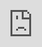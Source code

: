 ```yaml
---
layout: post
date:   2019-05-03
image: "/images/outage/thumbnail2.jpg"
title:  "The Power of Outage"
author: "Richard Chou & Lorena Galvao"
---
```


#### **Aftermath of Hurricane Maria - Pattern of Access to Electricity**

On September 17 of 2017, hurricane Maria struck the island of Puerto Rico, leaving everyone - rich and poor, and everywhere, urban and rural - on the island without electricity. Two months later, a vast part of the island was still left in the dark.
Regardless of income, everyone suffered from system failure equally. Priority to restore power was given to urban centers, despite the fact that smaller rural villages were closer geographically to power plants. In total, it took up to 11 months for the island to fully recover its energy infrastructure.

<div class="iframe-column"><iframe src="https://cdn.knightlab.com/libs/juxtapose/latest/embed/index.html?uid=0988f550-6de3-11e9-8106-0edaf8f81e27" style="position:absolute;top:0;left:0;width:100%;height:100%;" frameborder="0" ></iframe></div>
*Source: Nasa Night Light July 2017 / November 2017*
&nbsp;
&nbsp;
Those who could leave took refuge away from the island. About 6% of the population fled the island in face of Hurricane Maria. However, those who stayed experienced the impact of extended periods of outage.

<div class="iframe-column"><iframe src="https://player.vimeo.com/video/334064707?title=0&byline=0&portrait=0" style="position:absolute;top:0;left:0;width:100%;height:100%;" frameborder="0" ></iframe></div>  
*Source: VOZ*

&nbsp;
&nbsp;
&nbsp;
#### **The Push Towards Solar Energy**

The complete failure of the energy infrastructure combined with the lack of government support stimulated a new wave of enthusiasm for micro-grid solar energy systems due to the vast potential encompassing the majority of the island. In 2018, as part of a broader package of energy reforms, the Puerto Rico government passed a bill to reach 100% renewable energy by 2050, with interim goals of 40% renewables by 2025 and 50% by 2040. However, this goal seems far from reach as, in the 2016-2017 fiscal year, **only 2%** of the island’s energy came from renewable sources, and *PREPA* (Puerto Rico Electric Power Authority) still heavily invests in importing natural gas. So, it comes down to the citizens themselves to adapt to an off-grid solar system.

![PREPA Diagram](/images/outage/prepa_graph_04.png)

While a solar system has significant benefits, reducing high prices from imported fossil fuels, as well as building on resilience from extreme weather and vulnerable transmission infrastructure, the solar system technology is still out of the reach of the majority of Puerto Ricans. The current prices to install a household solar system range around **20.000 - 30.000 USD** (quotes from for 3 to 5 kilowatts of photovoltaic (PV) capacity, with around 10 kilowatt-hours of usable storage¹), as foreign private companies such as *Tesla* and *Sunnova* invade Puerto Rican territory.

<div class="iframe-column"><iframe src="https://player.vimeo.com/video/334064869?title=0&byline=0&portrait=0" style="position:absolute;top:0;left:0;width:100%;height:100%;" frameborder="0" ></iframe></div>  
*Source: QUARTZ


&nbsp;
&nbsp;
&nbsp;
#### **Identifying a Future Pattern of Access to Solar Electricity - Method**

As communities invest in solar under the threat of another devastating hurricane, we pose the question: **who will have the right to solar electricity in the face of future power outages?**

The investment in solar energy will change the patterns of a power outage and its recovery. In future hurricanes, the outage will no longer affect everyone and has the potential to further accentuate spatial inequality between those who can and cannot afford a micro-grid system.

While income level plays a role in determining who can afford a solar micro-grid, solar capacity (DNI - Direct Normal Irradiance) is also key to determine who can have access to it.  Even though Puerto Rico has vast sun incidence in its coastline, a large part of its central territory and mountains do not receive the minimum DNI a household need to justify a micro-grid.


**Income Map**
&nbsp;
<img src="/images/outage/income_map.png" alt="Income Map" class="full-img">
&nbsp;
Data Source: US Census 2010
&nbsp;
&nbsp;

**Solar Potential - Direct Normal Irradiance (DNI) Map**
&nbsp;
<img src="/images/outage/dni_map.png" alt="Solar Potential Map" class="full-img">
&nbsp;
Data Source: National Solar Radiation Database
&nbsp;
&nbsp;

 Using a method of ***Bivariate Choropleth Maps***, we study the relationship between **Median Household Income** (in the past 12 months) and the **Solar Potential** measured by the **Direct Normal Irradiance** (DNI) data to determine who will, most likely, have access to electricity in face of future storms  

![Bivariant Diagram 02](/images/outage/method_matrix-01.png)

1. *Building a relationship between income and solar potential*

&nbsp;
&nbsp;

![Bivariant Diagram 03](/images/outage/method_matrix-02.png)

2. *Threshold of system feasibility and affordability*

<div class="iframe-full"><iframe src="https://rchou81.github.io/CU_Bivariance_Map/" style="position:absolute;top:0;left:0;width:100%;height:100%;" frameborder="0" ></iframe></div>

![Matrix_Percentage](/images/outage/matrix_percentage.png)

&nbsp;
&nbsp;
&nbsp;
#### **Identifying a Future Pattern of Access to Solar Electricity - Conclusion**

![Island Without Access](/images/outage/no_access_landscape-01.png)
**2.6 million (75.5%) will only have limited access**
![Island Without Access](/images/outage/access_landscape-01.png)
**While 1.4% (49,021) of the population could have access to a solar micro-grid**

&nbsp;
&nbsp;
&nbsp;
#### **A NEW SOLAR ENERGY LANDSCAPE**

Access to solar energy is conditional to both affordability and sun incidence, with access varying widely between adjacent neighborhoods. As one zoom's in the capital San Juan, it is easy to notice these conditions.

![LaPerla_Zoom](/images/outage/Zoom_SanJuan_Bay-01.jpg)

1. *La Perla has limited access while the Harbor Front neighborhood has access to solar due to claimed income levels*

![MilladeOro_Zoom](/images/outage/Zoom_SanJuan_MartinPena2-01.jpg)

2. *Milla de Oro, affluent business district of San Juan does not have enough sun capacity (DNI) to install a solar system, while Caño Martin Peña with considerable less income levels have limited access to a micro-grid.*


While many see solar as the future of Puerto Rico, over **64%** of households cannot afford these micro-grids, while **34%** will have limited access needing to invest around ⅓ of their household income into solar. A very few **1.6%** of the island will configure the new landscape of those who will likely have access to immediate electricity in face future power outages.

<!-- <div style="padding:56.25% 0 0 0;position:relative;"><iframe src="https://rchou81.github.io/CU_Kepler/" style="position:absolute;top:0;left:0;width:100%;height:100%;" frameborder="0"></iframe></div> -->

With this latent scenario in which solar energy micro-grids are claimed to be the future of Puerto Rico, it is important to develop a well round implementation plan, that build on both government policies and community organization. If only dependent on current policies and international private companies, solar will not be the answer to Puerto Rico’s energy crises, but it will, in fact, further spacial and social inequality.



<div class="iframe-column"><iframe src="https://cdn.knightlab.com/libs/juxtapose/latest/embed/index.html?uid=84d80374-6d5a-11e9-8106-0edaf8f81e27" style="position:absolute;top:0;left:0;width:100%;height:100%;" frameborder="0" ></iframe></div>
1. Predicted Night Lights After Future Hurricanes


&nbsp;
&nbsp;
&nbsp;
#### **Call for Action**

Our call for action builds on a two-fold strategy.

1. The government should implement guidelines and subsidies and allocate *FEMA* funds to regulate and lower the price of micro-grid solar systems in Puerto Rico.

1. Ccommunities and government should act together to build solar grids in public and civic facilities, such as hospitals, care centers, and schools to turn them into beacons of energy distribution,  amplifying the reach of solar for those that live in areas with low solar capacity. This strategy builds on the existing work of several local organizations such as *Casa Pueblo* and *Verdifica* which been installing community micro-grids in key public infrastructures, so citizens can have access to power when in need.     

It is imperative that both government and communities build on strategies to implement Solar energy in a distributed and equitable way ensuring a resilient energy landscape for Puerto Rico.

<div class="iframe-full"><iframe src="https://rchou81.github.io/CU_Final_Slider_Map/" style="position:absolute;top:0;left:0;width:100%;height:100%;" frameborder="0"></iframe></div>

&nbsp;
&nbsp;
&nbsp;
#### **References:**
1. Demand for Solar-Storage Systems Explodes in Puerto Rico - https://spectrum.ieee.org/energywise/energy/renewables/demand-for-solarstorage-systems-explodes-in-puerto-rico

1. 0BBC News, “Why Hurricane Maria hit Puerto Rico so hard”, BBC, 26, September 2017.
(Available at:  https://www.bbc.com/news/av/world-us-canada-41408570)
1. Almukhtar, Sarah, White, Jeremy, Yourish, Karen. “Hurricane Irma’s Vast Destruction in the Caribbean, Building by Building”, New York Times, 17, September 2017. (Available at: https://www.nytimes.com/interactive/2017/09/17/world/americas/irma-caribbean-damage.html)
1. Santos, Juan. “What was Puerto Rico Googling Before and During Hurricane Maria”, August  7, 2018.
(Available at: https://towardsdatascience.com/9e034d1752d1)
1. Kirby, Jen, “Radio, Word of Mouth, and the Fleeting Cell Signal: How Puerto Rico Struggled to Communicate After Hurricane Maria”, NY Magazine, October 1, 2018.
(Available at: http://nymag.com/intelligencer/2017/10/
how-puerto-rico-struggled-to-communicate-after-maria.html)
1. Clarembaux, Patricia, Patino Contreras, Andres, “Surviving Hurricane Maria” Univision Noticias, 2018. (Available at: https://www.univision.com/especiales/noticias/2018/ sobreviviendo-al-huracan-maria-puerto-rico)
1. Life Without Power
(Available at: https://www.washingtonpost.com/graphics/2017/national/puerto-rico-sin-luz)
1. Office of Cybersecurity, Energy, Security, and Emergency Response, “DOE Monthly Hurricane Event Report”, U.S. Department of Energy.  (Available at: https://www.energy.gov/ceser/downloads/ hurricanes-nate-maria-irma-and-harvey-situation-reports)
1. Night Lights Show Slow Recovery from Maria https://earthobservatory.nasa.gov/images/144371/night-lights-show-slow-recovery-from-maria\
1. Recovering from Hurrican Maria https://earthobservatory.nasa.gov/images/92789/recovering-from-hurricane-maria
1. Black Marble HD https://www.arcgis.com/apps/MapSeries/index.html?appid=6135434f7ffe4b13b815afc6dd052eb3
